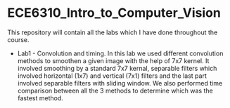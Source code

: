 # ECE6310_Intro_to_Computer_Vision
This repository will contain all the labs which I have done throughout the course.

* Lab1 - Convolution and timing.
In this lab we used different convolution methods to smoothen a given image with the help of 7x7 kernel. It involved smoothing by a standard 7x7 kernal, separable filters 
which involved horizontal (1x7) and vertical (7x1) filters and the last part involved separable filters with sliding window. We also performed time comparison between all the 3
methods to determine which was the fastest method.
